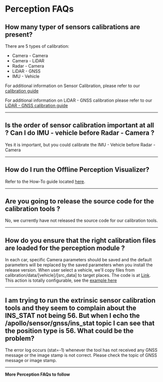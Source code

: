 # Perception FAQs

## How many typer of sensors calibrations are present?

There are 5 types of calibration:
* Camera - Camera
* Camera - LiDAR
* Radar - Camera
* LiDAR - GNSS
* IMU - Vehicle

For additional information on Sensor Calibration, please refer to our [calibration guide](https://github.com/ApolloAuto/apollo/blob/master/docs/quickstart/apollo_2_0_sensor_calibration_guide.md)

For additional information on LiDAR - GNSS calibration please refer to our [LiDAR - GNSS calibration guide](https://github.com/ApolloAuto/apollo/blob/master/docs/quickstart/apollo_1_5_lidar_calibration_guide.md)

---
## Is the order of sensor calibration important at all ? Can I do IMU - vehicle before Radar - Camera ?

Yes it is important, but you could calibrate the IMU - Vehicle before Radar - Camera

---
## How do I run the Offline Perception Visualizer?

Refer to the How-To guide located [here](https://github.com/ApolloAuto/apollo/blob/master/docs/howto/how_to_run_offline_perception_visualizer.md).

---
## Are you going to release the source code for the calibration tools ?

No, we currently have not released the source code for our calibration tools.

---
## How do you ensure that the right calibration files are loaded for the perception module ?

In each car, specific Camera parameters should be saved and the default parameters will be replaced by the saved parameters when you install the release version.
When user select a vehicle, we'll copy files from calibration/data/[vehicle]/[src_data] to target places.
The code is at [Link](https://github.com/ApolloAuto/apollo/blob/master/modules/dreamview/backend/hmi/vehicle_manager.cc#L43).
This action is totally configurable, see the [example here](https://github.com/ApolloAuto/apollo/blob/master/modules/dreamview/conf/vehicle_data.pb.txt)

---

## I am trying to run the extrinsic sensor calibration tools and they seem to complain about the INS_STAT not being 56. But when I echo the /apollo/sensor/gnss/ins_stat topic I can see that the position type is 56. What could be the problem?

The error log occurs (stat=-1) whenever the tool has not received any GNSS message or the image stamp is not correct. Please check the topic of GNSS message or image stamp.

---
**More Perception FAQs to follow**
